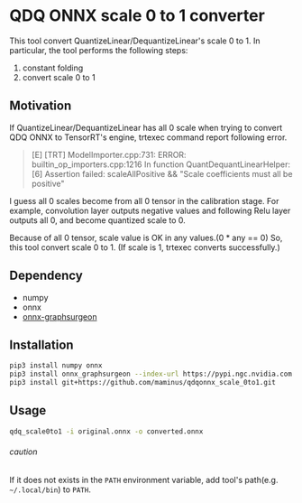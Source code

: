 # QDQ ONNX scale 0 to 1 converter

This tool convert QuantizeLinear/DequantizeLinear's scale 0 to 1.
In particular, the tool performs the following steps:

1. constant folding
2. convert scale 0 to 1

## Motivation
If QuantizeLinear/DequantizeLinear has all 0 scale when trying to convert QDQ ONNX to TensorRT's engine, trtexec command report following error.

> [E] [TRT] ModelImporter.cpp:731: ERROR: builtin_op_importers.cpp:1216 In function QuantDequantLinearHelper:[6] Assertion failed: scaleAllPositive && "Scale coefficients must all be positive"

I guess all 0 scales become from all 0 tensor in the calibration stage.
For example, convolution layer outputs negative values and following Relu layer outputs all 0, and become quantized scale to 0.

Because of all 0 tensor, scale value is OK in any values.(0 * any == 0)
So, this tool convert scale 0 to 1.
(If scale is 1, trtexec converts successfully.)

## Dependency
* numpy
* onnx
* [onnx-graphsurgeon](https://github.com/NVIDIA/TensorRT/tree/main/tools/onnx-graphsurgeon)

## Installation
```bash
pip3 install numpy onnx
pip3 install onnx_graphsurgeon --index-url https://pypi.ngc.nvidia.com
pip3 install git+https://github.com/maminus/qdqonnx_scale_0to1.git
```

## Usage
```bash
qdq_scale0to1 -i original.onnx -o converted.onnx
```

###### caution
If it does not exists in the `PATH` environment variable, add tool's path(e.g. `~/.local/bin`) to `PATH`.
